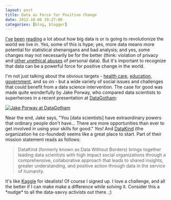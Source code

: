 ```yaml
---
layout: post
title: Data as Force for Positive Change
date: 2012-10-06 19:27:00
categories: [blog, blogger]
---
```


[I've](http://www.nytimes.com/2012/02/12/sunday-review/big-datas-impact-in-the-world.html) [been](http://www.nytimes.com/2012/08/12/business/how-big-data-became-so-big-unboxed.html?smid=pl-share) [reading](http://www.wired.com/wiredenterprise/2012/09/human-face-of-big-data/) a lot about how big data is or is going to revolutionize the world we live in. Yes, some of this is hype; yes, more data means more potential for statistical shenanigans and bad analysis; and yes, some changes may not necessarily be for the better (think: violation of privacy and [other unethical abuses](http://strata.oreilly.com/2012/06/ethics-big-data-business-decisions.html) of personal data). But it's important to recognize that data can be a powerful force for positive change in the world.

I'm not just talking about the obvious targets - [health care](http://www.businessweek.com/articles/2012-05-17/the-health-care-industry-turns-to-big-data), [education](http://www.brookings.edu/research/papers/2012/09/04-education-technology-west), [government](http://www.techamerica.org/Docs/fileManager.cfm?f=techamerica-bigdatareport-final.pdf), and so on - but a wide variety of social issues and challenges that could benefit from a data science intervention. The case for good was made quite wonderfully by Jake Porway, who compared data scientists to superheroes in a recent presentation at [DataGotham](http://www.datagotham.com/):

[![Jake Porway at DataGotham](http://img.youtube.com/vi/rluDDbzX5S4/0.jpg)](http://www.youtube.com/watch?v=rluDDbzX5S4)

Near the end, Jake says, "You [data scientists] have extraordinary powers that ordinary people don't have... There are more opportunities than ever to get involved in using your skills for good." _Yes!_ And [DataKind](http://datakind.org/) (the organization he co-founded) seems like a great place to start. Part of their mission statement reads as follows:

> DataKind (formerly known as Data Without Borders) brings together leading data scientists with high impact social organizations through a comprehensive, collaborative approach that leads to shared insights, greater understanding, and positive action through data in the service of humanity.

It's like [Kaggle](http://www.kaggle.com/) for idealists! Of course I signed up. I love a challenge, and all the better if I can make make a difference while solving it. Consider this a \*nudge\* to all the data-savvy activists out there. ;)










